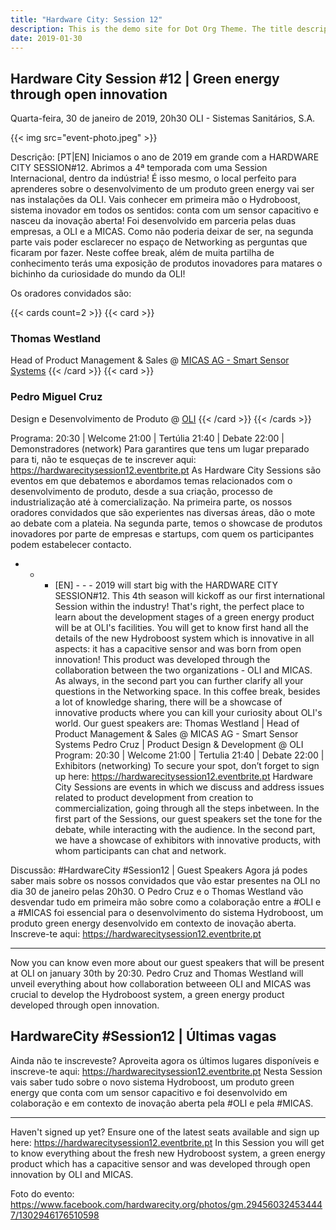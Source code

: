 ```yaml
---
title: "Hardware City: Session 12"
description: This is the demo site for Dot Org Theme. The title description and images front matter is required for meta og content.
date: 2019-01-30
---
```


## Hardware City Session #12 | Green energy through open innovation

Quarta-feira, 30 de janeiro de 2019, 20h30
OLI - Sistemas Sanitários, S.A.

{{< img src="event-photo.jpeg" >}}

Descrição:
[PT|EN]
Iniciamos o ano de 2019 em grande com a HARDWARE CITY SESSION#12. Abrimos a 4ª temporada com uma Session Internacional, dentro da indústria! É isso mesmo, o local perfeito para aprenderes sobre o desenvolvimento de um produto green energy vai ser nas instalações da OLI. Vais conhecer em primeira mão o Hydroboost, sistema inovador em todos os sentidos: conta com um sensor capacitivo e nasceu da inovação aberta! Foi desenvolvido em parceria pelas duas empresas, a OLI e a MICAS.
Como não poderia deixar de ser, na segunda parte vais poder esclarecer no espaço de Networking as perguntas que ficaram por fazer. Neste coffee break, além de muita partilha de conhecimento terás uma exposição de produtos inovadores para matares o bichinho da curiosidade do mundo da OLI!

Os oradores convidados são:

{{< cards count=2 >}}
{{< card >}}
### Thomas Westland
Head of Product Management & Sales @ [MICAS AG - Smart Sensor Systems](https://www.micas.de)
{{< /card >}}
{{< card >}}
### Pedro Miguel Cruz
Design e Desenvolvimento de Produto @ [OLI](https://www.oli-world.com/pt/)
{{< /card >}}
{{< /cards >}}

Programa:
20:30 | Welcome
21:00 | Tertúlia
21:40 | Debate
22:00 | Demonstradores (network)
Para garantires que tens um lugar preparado para ti, não te esqueças de te inscrever aqui: https://hardwarecitysession12.eventbrite.pt
As Hardware City Sessions são eventos em que debatemos e abordamos temas relacionados com o desenvolvimento de produto, desde a sua criação, processo de industrialização até à comercialização.
Na primeira parte, os nossos oradores convidados que são experientes nas diversas áreas, dão o mote ao debate com a plateia. Na segunda parte, temos o showcase de produtos inovadores por parte de empresas e startups, com quem os participantes podem estabelecer contacto.
- - - [EN] - - -
2019 will start big with the HARDWARE CITY SESSION#12. This 4th season will kickoff as our first international Session within the industry! That's right, the perfect place to learn about the development stages of a green energy product will be at OLI's facilities. You will get to know first hand all the details of the new Hydroboost system which is innovative in all aspects: it has a capacitive sensor and was born from open innovation! This product was developed through the collaboration between the two organizations - OLI and MICAS.
As always, in the second part you can further clarify all your questions in the Networking space. In this coffee break, besides a lot of knowledge sharing, there will be a showcase of innovative products where you can kill your curiosity about OLI's world.
Our guest speakers are:
Thomas Westland | Head of Product Management & Sales @ MICAS AG - Smart Sensor Systems
Pedro Cruz | Product Design & Development @ OLI
Program:
20:30 | Welcome
21:00 | Tertulia
21:40 | Debate
22:00 | Exhibitors (networking)
To secure your spot, don’t forget to sign up here: https://hardwarecitysession12.eventbrite.pt
Hardware City Sessions are events in which we discuss and address issues related to product development from creation to commercialization, going through all the steps inbetween. In the first part of the Sessions, our guest speakers set the tone for the debate, while interacting with the audience. In the second part, we have a showcase of exhibitors with innovative products, with whom participants can chat and network.


Discussão:
 #HardwareCity #Session12 | Guest Speakers
Agora já podes saber mais sobre os nossos convidados que vão estar presentes na OLI no dia 30 de janeiro pelas 20h30.
O Pedro Cruz e o Thomas Westland vão desvendar tudo em primeira mão sobre como a colaboração entre a #OLI e a #MICAS foi essencial para o desenvolvimento do sistema Hydroboost, um produto green energy desenvolvido em contexto de inovação aberta.
 Inscreve-te aqui: https://hardwarecitysession12.eventbrite.pt
- - -
Now you can know even more about our guest speakers that will be present at OLI on january 30th by 20:30.
Pedro Cruz and Thomas Westland will unveil everything about how collaboration betweeen OLI and MICAS was crucial to develop the Hydroboost system, a green energy product developed through open innovation.


## HardwareCity #Session12 | Últimas vagas

Ainda não te inscreveste? Aproveita agora os últimos lugares disponíveis e inscreve-te aqui: https://hardwarecitysession12.eventbrite.pt
Nesta Session vais saber tudo sobre o novo sistema Hydroboost, um produto green energy que conta com um sensor capacitivo e foi desenvolvido em colaboração e em contexto de inovação aberta pela #OLI e pela #MICAS.
- - -
Haven't signed up yet? Ensure one of the latest seats available and sign up here: https://hardwarecitysession12.eventbrite.pt
In this Session you will get to know everything about the fresh new Hydroboost system, a green energy product which has a capacitive sensor and was developed through open innovation by OLI and MICAS.


Foto do evento: https://www.facebook.com/hardwarecity.org/photos/gm.294560324534447/1302946176510598
